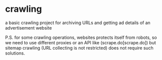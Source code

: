 # crawling
a basic crawling project for archiving URLs and getting ad details of an advertisement website

P.S. for some crawling operations, websites protects itself from robots, so we need to use different proxies or an API like (scrape.do[scrape.do]) but sitemap crawling (URL collecting is not restricted) does not require such solutions.
